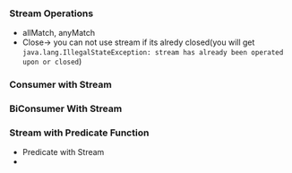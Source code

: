 ### Stream Operations
 - allMatch, anyMatch
 - Close-> you can not use stream if its alredy closed(you will get ``` java.lang.IllegalStateException: stream has already been operated upon or closed ```)
### Consumer with Stream
### BiConsumer With Stream
### Stream with Predicate Function
 - Predicate with Stream
 - 
